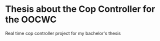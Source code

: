 # Thesis about the Cop Controller for the OOCWC
Real time cop controller project for my bachelor's thesis
